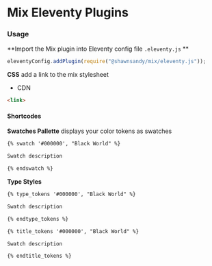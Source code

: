 # Mix Eleventy Plugins

### Usage

**Import the Mix plugin into Eleventy config file `.eleventy.js` **

``` js
eleventyConfig.addPlugin(require("@shawnsandy/mix/eleventy.js"));
```

**CSS** add a link to the mix stylesheet

* CDN

``` html
<link>
```

#### Shortcodes

**Swatches Pallette** displays your color tokens as swatches

``` html
{% swatch '#000000', "Black World" %}

Swatch description

{% endswatch %}
```

**Type Styles**

``` html
{% type_tokens '#000000', "Black World" %}

Swatch description

{% endtype_tokens %}
```

``` html
{% title_tokens '#000000', "Black World" %}

Swatch description

{% endtitle_tokens %}
```

